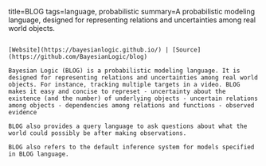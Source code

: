 title=BLOG
tags=language, probabilistic
summary=A probabilistic modeling language, designed for representing relations and uncertainties among real world objects.
~~~~~~

[Website](https://bayesianlogic.github.io/) | [Source](https://github.com/BayesianLogic/blog)

Bayesian Logic (BLOG) is a probabilistic modeling language. It is designed for representing relations and uncertainties among real world objects. For instance, tracking multiple targets in a video. BLOG makes it easy and concise to represet - uncertainty about the existence (and the number) of underlying objects - uncertain relations among objects - dependencies among relations and functions - observed evidence

BLOG also provides a query language to ask questions about what the world could possibly be after making observations.

BLOG also refers to the default inference system for models specified in BLOG language.

